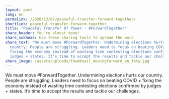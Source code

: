 ```yaml
---
layout: post
lang: en
permalink: /2020/12/07/peaceful-transfer-forward-together/
shortlink: peaceful-transfer-forward-together
title: "Peaceful Transfer Of Power - #ForwardTogether"
share_header: You're almost done!
share_subhead: Use these sharing tools to spread the word
share_text: "We must move #ForwardTogether. Undermining elections hurts our
  country. People are struggling. Leaders need to focus on beating COVID +
  fixing the economy instead of wasting time contesting elections confirmed by
  judges + states. It’s time to accept the results and tackle our challenges."
share_image: /assets/uploads/thumbnail_movingforward_en_fbtw.jpg
---
```

We must move #ForwardTogether. Undermining elections hurts our country. People are struggling. Leaders need to focus on beating COVID + fixing the economy instead of wasting time contesting elections confirmed by judges + states. It’s time to accept the results and tackle our challenges.
